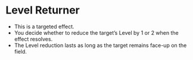 # Level Returner

*   This is a targeted effect.
*   You decide whether to reduce the target’s Level by 1 or 2 when the effect resolves.
*   The Level reduction lasts as long as the target remains face-up on the field.
